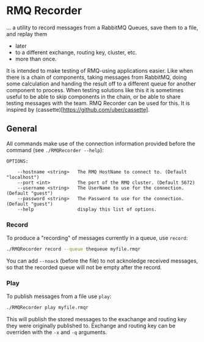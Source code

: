 # RMQ Recorder

… a utility to record messages from a RabbitMQ Queues, save them to a file, and replay them 
- later
- to a different exchange, routing key, cluster, etc.
- more than once.

It is intended to make testing of RMQ-using applications easier.
Like when there is a chain of components, taking messages from RabbitMQ, doing some calculation and handing the result off to a different queue for another component to process.
When testing solutions like this it is sometimes useful to be able to skip components in the chain, or be able to share testing messages with the team.
RMQ Recorder can be used for this.
It is inspired by (cassette)[https://github.com/uber/cassette].

## General

All commands make use of the connection information provided before the command (see `./RMQRecorder --help`):
```
OPTIONS:

    --hostname <string>   The RMQ HostName to connect to. (Default "localhost")
    --port <int>          The port of the RMQ cluster. (Default 5672)
    --username <string>   The UserName to use for the connection. (Default "guest")
    --password <string>   The Password to use for the connection. (Default "guest")
    --help                display this list of options.
```
### Record

To produce a "recording" of messages currently in a queue, use `record`:
```sh
./RMQRecorder record --queue thequeue myfile.rmqr
```
You can add `--noack` (before the file) to not acknoledge received messages, so that the recorded queue will not be empty after the record.

### Play

To publish messages from a file use `play`:
```sh
./RMQRecorder play myfile.rmqr
```

This will publish the stored messages to the exachange and routing key they were originally published to.
Exchange and routing key can be overriden with the `-x` and `-q` arguments.
